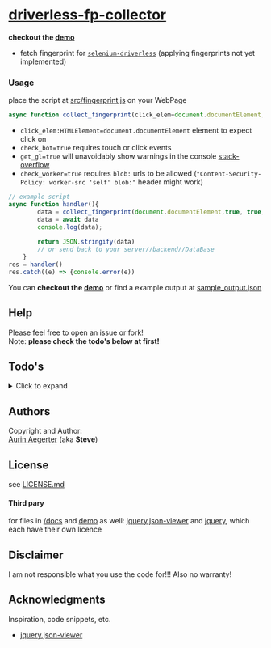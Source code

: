 # [driverless-fp-collector]((https://kaliiiiiiiiii.github.io/driverless-fp-collector/))

**checkout the [demo](https://kaliiiiiiiiii.github.io/driverless-fp-collector/)**

* fetch fingerprint for [`selenium-driverless`](https://github.com/kaliiiiiiiiii/Selenium-Driverless) (applying fingerprints not yet implemented)

### Usage
place the script at [src/fingerprint.js](src/fingerprint.js) on your WebPage
```js
async function collect_fingerprint(click_elem=document.documentElement,check_bot=true, get_gl=true, check_worker=true){...}
```
- `click_elem:HTMLElement=document.documentElement` element to expect click on
- `check_bot=true` requires touch or click events
- `get_gl=true` will unavoidably show warnings in the console [stack-overflow](https://stackoverflow.com/questions/39515468/how-do-i-disable-webgl-error-mesasges-warnings-in-the-console)
- `check_worker=true` requires `blob:` urls to be allowed (`"Content-Security-Policy: worker-src 'self' blob:"` header might work)

```js
// example script
async function handler(){
        data = collect_fingerprint(document.documentElement,true, true, true);
        data = await data
        console.log(data);
        
        return JSON.stringify(data)
        // or send back to your server//backend//DataBase
    }
res = handler()
res.catch((e) => {console.error(e))
```

You can **checkout the [demo](https://kaliiiiiiiiii.github.io/driverless-fp-collector/)** or find a example output at [sample_output.json](sample_output.json)
## Help

Please feel free to open an issue or fork! \
Note: **please check the todo's below at first!**

## Todo's
<details>
<summary>Click to expand</summary>

- no TODO's yet
</details>

## Authors

Copyright and Author: \
[Aurin Aegerter](mailto:aurinliun@gmx.ch) (aka **Steve**)

## License
see [LICENSE.md](LICENSE.md)

#### Third pary
for files in [/docs](/docs) and [demo](https://kaliiiiiiiiii.github.io/driverless-fp-collector/) as well: [jquery.json-viewer](https://github.com/abodelot/jquery.json-viewer) and [jquery](https://github.com/jquery/jquery), which each have their own licence
## Disclaimer

I am not responsible what you use the code for!!! Also no warranty!

## Acknowledgments

Inspiration, code snippets, etc.
* [jquery.json-viewer](https://github.com/abodelot/jquery.json-viewer)
